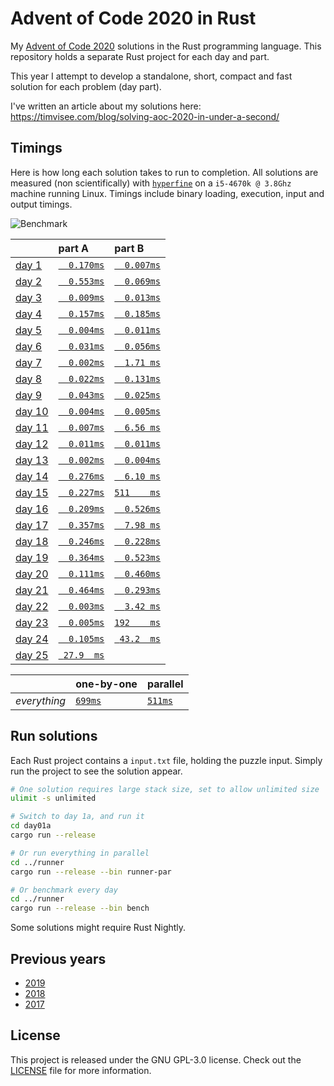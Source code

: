 # Advent of Code 2020 in Rust
My [Advent of Code 2020][aoc-2020] solutions in the Rust programming language.
This repository holds a separate Rust project for each day and part.

This year I attempt to develop a standalone, short, compact and fast solution
for each problem (day part).

I've written an article about my solutions here:
https://timvisee.com/blog/solving-aoc-2020-in-under-a-second/

## Timings
Here is how long each solution takes to run to completion.
All solutions are measured (non scientifically) with [`hyperfine`][hyperfine] on
a `i5-4670k @ 3.8Ghz` machine running Linux.
Timings include binary loading, execution, input and output timings.

![Benchmark](./res/graph.png)

|                                                | part A                              | part B                              |
|:-----------------------------------------------|:------------------------------------|:------------------------------------|
| [day 1](https://adventofcode.com/2020/day/1)   | [`  0.170ms`](./day01a/src/main.rs) | [`  0.007ms`](./day01b/src/main.rs) |
| [day 2](https://adventofcode.com/2020/day/2)   | [`  0.553ms`](./day02a/src/main.rs) | [`  0.069ms`](./day02b/src/main.rs) |
| [day 3](https://adventofcode.com/2020/day/3)   | [`  0.009ms`](./day03a/src/main.rs) | [`  0.013ms`](./day03b/src/main.rs) |
| [day 4](https://adventofcode.com/2020/day/4)   | [`  0.157ms`](./day04a/src/main.rs) | [`  0.185ms`](./day04b/src/main.rs) |
| [day 5](https://adventofcode.com/2020/day/5)   | [`  0.004ms`](./day05a/src/main.rs) | [`  0.011ms`](./day05b/src/main.rs) |
| [day 6](https://adventofcode.com/2020/day/6)   | [`  0.031ms`](./day06a/src/main.rs) | [`  0.056ms`](./day06b/src/main.rs) |
| [day 7](https://adventofcode.com/2020/day/7)   | [`  0.002ms`](./day07a/src/main.rs) | [`  1.71 ms`](./day07b/src/main.rs) |
| [day 8](https://adventofcode.com/2020/day/8)   | [`  0.022ms`](./day08a/src/main.rs) | [`  0.131ms`](./day08b/src/main.rs) |
| [day 9](https://adventofcode.com/2020/day/9)   | [`  0.043ms`](./day09a/src/main.rs) | [`  0.025ms`](./day09b/src/main.rs) |
| [day 10](https://adventofcode.com/2020/day/10) | [`  0.004ms`](./day10a/src/main.rs) | [`  0.005ms`](./day10b/src/main.rs) |
| [day 11](https://adventofcode.com/2020/day/11) | [`  0.007ms`](./day11a/src/main.rs) | [`  6.56 ms`](./day11b/src/main.rs) |
| [day 12](https://adventofcode.com/2020/day/12) | [`  0.011ms`](./day12a/src/main.rs) | [`  0.011ms`](./day12b/src/main.rs) |
| [day 13](https://adventofcode.com/2020/day/13) | [`  0.002ms`](./day13a/src/main.rs) | [`  0.004ms`](./day13b/src/main.rs) |
| [day 14](https://adventofcode.com/2020/day/14) | [`  0.276ms`](./day14a/src/main.rs) | [`  6.10 ms`](./day14b/src/main.rs) |
| [day 15](https://adventofcode.com/2020/day/15) | [`  0.227ms`](./day15a/src/main.rs) | [`511    ms`](./day15b/src/main.rs) |
| [day 16](https://adventofcode.com/2020/day/16) | [`  0.209ms`](./day16a/src/main.rs) | [`  0.526ms`](./day16b/src/main.rs) |
| [day 17](https://adventofcode.com/2020/day/17) | [`  0.357ms`](./day17a/src/main.rs) | [`  7.98 ms`](./day17b/src/main.rs) |
| [day 18](https://adventofcode.com/2020/day/18) | [`  0.246ms`](./day18a/src/main.rs) | [`  0.228ms`](./day18b/src/main.rs) |
| [day 19](https://adventofcode.com/2020/day/19) | [`  0.364ms`](./day19a/src/main.rs) | [`  0.523ms`](./day19b/src/main.rs) |
| [day 20](https://adventofcode.com/2020/day/20) | [`  0.111ms`](./day20a/src/main.rs) | [`  0.460ms`](./day20b/src/main.rs) |
| [day 21](https://adventofcode.com/2020/day/21) | [`  0.464ms`](./day21a/src/main.rs) | [`  0.293ms`](./day21b/src/main.rs) |
| [day 22](https://adventofcode.com/2020/day/22) | [`  0.003ms`](./day22a/src/main.rs) | [`  3.42 ms`](./day22b/src/main.rs) |
| [day 23](https://adventofcode.com/2020/day/23) | [`  0.005ms`](./day23a/src/main.rs) | [`192    ms`](./day23b/src/main.rs) |
| [day 24](https://adventofcode.com/2020/day/24) | [`  0.105ms`](./day24a/src/main.rs) | [` 43.2  ms`](./day24b/src/main.rs) |
| [day 25](https://adventofcode.com/2020/day/25) | [` 27.9  ms`](./day25a/src/main.rs) |                                     |

|              | one-by-one                             | parallel                                   |
|:-------------|:---------------------------------------|:-------------------------------------------|
| _everything_ | [`699ms`](./runner/src/bin/runner.rs)  | [`511ms`](./runner/src/bin/runner-par.rs)  |

## Run solutions
Each Rust project contains a `input.txt` file, holding the puzzle input. Simply
run the project to see the solution appear.

```bash
# One solution requires large stack size, set to allow unlimited size
ulimit -s unlimited

# Switch to day 1a, and run it
cd day01a
cargo run --release

# Or run everything in parallel
cd ../runner
cargo run --release --bin runner-par

# Or benchmark every day
cd ../runner
cargo run --release --bin bench
```

Some solutions might require Rust Nightly.

## Previous years
- [2019](https://github.com/timvisee/advent-of-code-2019)
- [2018](https://github.com/timvisee/advent-of-code-2018)
- [2017](https://github.com/timvisee/advent-of-code-2017)

## License
This project is released under the GNU GPL-3.0 license.
Check out the [LICENSE](LICENSE) file for more information.

[aoc-2020]: https://adventofcode.com/2020
[hyperfine]: https://github.com/sharkdp/hyperfine
